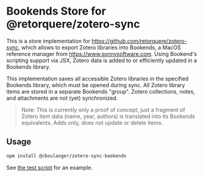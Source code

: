 # Bookends Store for @retorquere/zotero-sync

This is a store implementation for https://github.com/retorquere/zotero-sync, 
which allows to export Zotero libraries into Bookends, a MacOS reference
manager from https://www.sonnysoftware.com. Using Bookend's scripting support via
JSX, Zotero data is added to or efficiently updated in a Bookends library.

This implementation saves all accessible Zotero libraries in the specified
Bookends library, which must be opened during sync. All Zotero library items are
stored in a separate Bookends "group". Zotero collections, notes, and attachments are
not (yet) synchronized.

> Note: This is currently only a proof of concept, just a fragment of Zotero item data
(name, year, authors) is translated into its Bookends equivalents. Adds only,
does not update or delete items.


## Usage

```bash
npm install @cboulanger/zotero-sync-bookends
```

See [the test script](test.ts) for an example.
